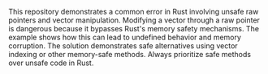 This repository demonstrates a common error in Rust involving unsafe raw pointers and vector manipulation. Modifying a vector through a raw pointer is dangerous because it bypasses Rust's memory safety mechanisms. The example shows how this can lead to undefined behavior and memory corruption.  The solution demonstrates safe alternatives using vector indexing or other memory-safe methods.  Always prioritize safe methods over unsafe code in Rust.
